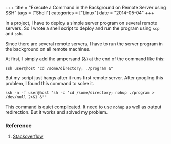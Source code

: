 +++
title 		= "Execute a Command in the Background on Remote Server using SSH"
tags 		= ["Shell"]
categories	= ["Linux"]
date		= "2014-05-04"
+++

In a project, I have to deploy a simple server program on several remote servers. So I wrote a shell script to deploy and run the program using `scp` and `ssh`.

Since there are several remote servers, I have to run the server program in the background on all remote machines.
<!--more-->

At first, I simply add the ampersand (&) at the end of the command like this:

```
ssh user@host "cd /some/directory; ./program &"
```

But my script just hangs after it runs first remote server. After googling this problem, I found this command to solve it.

```
ssh -n -f user@host "sh -c 'cd /some/directory; nohup ./program > /dev/null 2>&1 &'"
```

This command is quiet complicated. It need to use [`nohup`](http://en.wikipedia.org/wiki/Nohup) as well as output redirection. But it works and solved my problem.

### Reference

1. [Stackoverflow](http://stackoverflow.com/questions/29142/getting-ssh-to-execute-a-command-in-the-background-on-target-machine)
